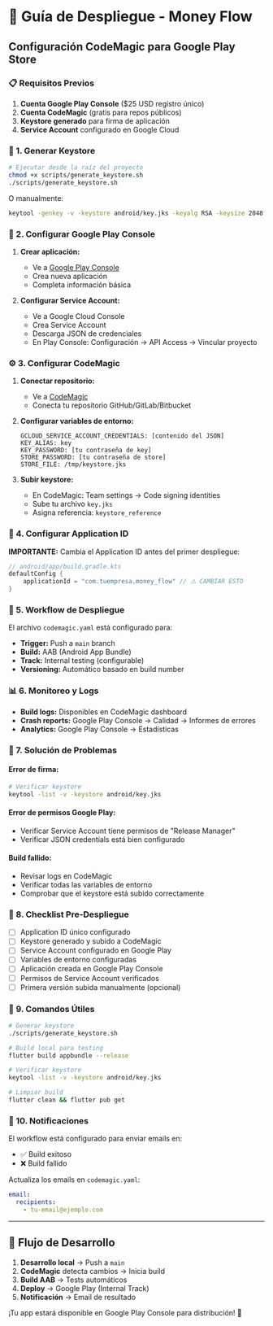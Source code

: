 # 🚀 Guía de Despliegue - Money Flow

## Configuración CodeMagic para Google Play Store

### 📋 Requisitos Previos

1. **Cuenta Google Play Console** ($25 USD registro único)
2. **Cuenta CodeMagic** (gratis para repos públicos)
3. **Keystore generado** para firma de aplicación
4. **Service Account** configurado en Google Cloud

### 🔐 1. Generar Keystore

```bash
# Ejecutar desde la raíz del proyecto
chmod +x scripts/generate_keystore.sh
./scripts/generate_keystore.sh
```

O manualmente:
```bash
keytool -genkey -v -keystore android/key.jks -keyalg RSA -keysize 2048 -validity 10000 -alias key
```

### 🏪 2. Configurar Google Play Console

1. **Crear aplicación:**
   - Ve a [Google Play Console](https://play.google.com/console)
   - Crea nueva aplicación
   - Completa información básica

2. **Configurar Service Account:**
   - Ve a Google Cloud Console
   - Crea Service Account
   - Descarga JSON de credenciales
   - En Play Console: Configuración → API Access → Vincular proyecto

### ⚙️ 3. Configurar CodeMagic

1. **Conectar repositorio:**
   - Ve a [CodeMagic](https://codemagic.io)
   - Conecta tu repositorio GitHub/GitLab/Bitbucket

2. **Configurar variables de entorno:**
   ```
   GCLOUD_SERVICE_ACCOUNT_CREDENTIALS: [contenido del JSON]
   KEY_ALIAS: key
   KEY_PASSWORD: [tu contraseña de key]
   STORE_PASSWORD: [tu contraseña de store]
   STORE_FILE: /tmp/keystore.jks
   ```

3. **Subir keystore:**
   - En CodeMagic: Team settings → Code signing identities
   - Sube tu archivo `key.jks`
   - Asigna referencia: `keystore_reference`

### 📱 4. Configurar Application ID

**IMPORTANTE:** Cambia el Application ID antes del primer despliegue:

```kotlin
// android/app/build.gradle.kts
defaultConfig {
    applicationId = "com.tuempresa.money_flow" // ⚠️ CAMBIAR ESTO
}
```

### 🔄 5. Workflow de Despliegue

El archivo `codemagic.yaml` está configurado para:

- **Trigger:** Push a `main` branch
- **Build:** AAB (Android App Bundle)
- **Track:** Internal testing (configurable)
- **Versioning:** Automático basado en build number

### 📊 6. Monitoreo y Logs

- **Build logs:** Disponibles en CodeMagic dashboard
- **Crash reports:** Google Play Console → Calidad → Informes de errores
- **Analytics:** Google Play Console → Estadísticas

### 🚨 7. Solución de Problemas

#### Error de firma:
```bash
# Verificar keystore
keytool -list -v -keystore android/key.jks
```

#### Error de permisos Google Play:
- Verificar Service Account tiene permisos de "Release Manager"
- Verificar JSON credentials está bien configurado

#### Build fallido:
- Revisar logs en CodeMagic
- Verificar todas las variables de entorno
- Comprobar que el keystore está subido correctamente

### 📝 8. Checklist Pre-Despliegue

- [ ] Application ID único configurado
- [ ] Keystore generado y subido a CodeMagic
- [ ] Service Account configurado en Google Play
- [ ] Variables de entorno configuradas
- [ ] Aplicación creada en Google Play Console
- [ ] Permisos de Service Account verificados
- [ ] Primera versión subida manualmente (opcional)

### 🎯 9. Comandos Útiles

```bash
# Generar keystore
./scripts/generate_keystore.sh

# Build local para testing
flutter build appbundle --release

# Verificar keystore
keytool -list -v -keystore android/key.jks

# Limpiar build
flutter clean && flutter pub get
```

### 📧 10. Notificaciones

El workflow está configurado para enviar emails en:
- ✅ Build exitoso
- ❌ Build fallido

Actualiza los emails en `codemagic.yaml`:
```yaml
email:
  recipients:
    - tu-email@ejemplo.com
```

---

## 🔄 Flujo de Desarrollo

1. **Desarrollo local** → Push a `main`
2. **CodeMagic** detecta cambios → Inicia build
3. **Build AAB** → Tests automáticos
4. **Deploy** → Google Play (Internal Track)
5. **Notificación** → Email de resultado

¡Tu app estará disponible en Google Play Console para distribución! 🎉
